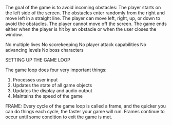 The goal of the game is to avoid incoming obstacles:
The player starts on the left side of the screen.
The obstacles enter randomly from the right and move left in a straight line.
The player can move left, right, up, or down to avoid the obstacles.
The player cannot move off the screen.
The game ends either when the player is hit by an obstacle or when the user closes the window.


No multiple lives
No scorekeeping
No player attack capabilities
No advancing levels
No boss characters


SETTING UP THE GAME LOOP

The game loop does four very important things:

1. Processes user input
2. Updates the state of all game objects
3. Updates the display and audio output
4. Maintains the speed of the game


FRAME:
Every cycle of the game loop is called a frame, and the quicker you can do things each cycle, the faster your game will run. Frames continue to occur until some condition to exit the game is met.